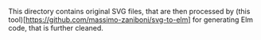 This directory contains original SVG files, that are then processed by (this tool)[https://github.com/massimo-zaniboni/svg-to-elm] for generating Elm code, that is further cleaned.

